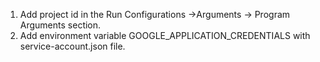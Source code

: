 1. Add project id in the Run Configurations ->Arguments -> Program Arguments section.
2. Add environment variable GOOGLE_APPLICATION_CREDENTIALS with service-account.json file.